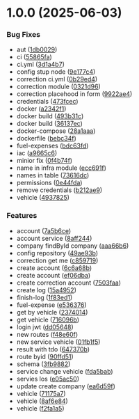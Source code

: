 # 1.0.0 (2025-06-03)


### Bug Fixes

* aut ([1db0029](https://github.com/emanuellimamaia/fulog/commit/1db0029290ec66696f725fa9a93639424d6d29bf))
* ci ([55865fa](https://github.com/emanuellimamaia/fulog/commit/55865fa45dd2530ce043318f42e2f43cbb757a1f))
* ci.yml ([3d1a4b7](https://github.com/emanuellimamaia/fulog/commit/3d1a4b78afe4558d1455ba04f88358b3e9dcaa3d))
* config stup node ([9e177c4](https://github.com/emanuellimamaia/fulog/commit/9e177c4634e0b32dedfa8763eb1769c5b3883895))
* correction ci.yml ([0b29ed4](https://github.com/emanuellimamaia/fulog/commit/0b29ed408804b55465494c637bab37ccdf971959))
* correction module ([0321d96](https://github.com/emanuellimamaia/fulog/commit/0321d9647233d1a1b6695fd82c5de14075b079fc))
* correction placehood in form ([9922ae4](https://github.com/emanuellimamaia/fulog/commit/9922ae4b70ba5d54ce42abddd0335616b1e63728))
* credentials ([473fcec](https://github.com/emanuellimamaia/fulog/commit/473fcecabc68f4860f36cea4a543a5a93f2e536e))
* docker ([a2342f1](https://github.com/emanuellimamaia/fulog/commit/a2342f1f08be480211d5d22a53800f140ca5cb26))
* docker build ([493b31c](https://github.com/emanuellimamaia/fulog/commit/493b31c37b0823f80cf9e6c554f7f9fe7cc50270))
* docker build ([36137ec](https://github.com/emanuellimamaia/fulog/commit/36137ecdf0a0b802fb19cb6e53856c85cec2ed9d))
* docker-compose ([28a1aaa](https://github.com/emanuellimamaia/fulog/commit/28a1aaa02c86ec88f83e043e367794b4159488b6))
* dockerfile ([bebc34f](https://github.com/emanuellimamaia/fulog/commit/bebc34fd0d03311686b55899e79fdc5f1853989f))
* fuel-expenses ([bdc63fd](https://github.com/emanuellimamaia/fulog/commit/bdc63fdb15163417a527f7d1eee6464dd2f30775))
* iac ([a9665c6](https://github.com/emanuellimamaia/fulog/commit/a9665c6e9fe18f81ad2182f1b7e12a9a468d1b4d))
* minior fix ([0f4b74f](https://github.com/emanuellimamaia/fulog/commit/0f4b74fe9b8e6314758d92871507a6e6618dfa17))
* name in infra module ([ecc691f](https://github.com/emanuellimamaia/fulog/commit/ecc691f07fd907aac63b179121cccb2d5b12280b))
* names in table ([73616dc](https://github.com/emanuellimamaia/fulog/commit/73616dce9cba5e10c5a74824398a4c032d6d7d55))
* permissions ([0e44fda](https://github.com/emanuellimamaia/fulog/commit/0e44fda4d81866bee919029ea58315125295c549))
* remove credentials ([b212ae9](https://github.com/emanuellimamaia/fulog/commit/b212ae9d0398bce85d7e1231239de7bce77259a8))
* vehicle ([4937825](https://github.com/emanuellimamaia/fulog/commit/4937825ee1de587a6743a35021afaec4fd202dba))


### Features

* account ([7a5b6ce](https://github.com/emanuellimamaia/fulog/commit/7a5b6ce8f133851f36b51058d145e7f77827bc67))
* account service ([8aff244](https://github.com/emanuellimamaia/fulog/commit/8aff2444642ec1dd3ea68d926df335558da03e44))
* company findById company ([aaa66b6](https://github.com/emanuellimamaia/fulog/commit/aaa66b6d3ee8e20dd074610bafa58f95e39cec12))
* config repository ([49ae93b](https://github.com/emanuellimamaia/fulog/commit/49ae93b9adeb6e8064615827adc75695219d507a))
* correction get me ([c859719](https://github.com/emanuellimamaia/fulog/commit/c859719cc2055989e4efb8b15ed86e52a0d21f81))
* create account ([6c6a68b](https://github.com/emanuellimamaia/fulog/commit/6c6a68bf50ef96e57f3c62fed0f6e5ed038958d5))
* create account ([ef06dba](https://github.com/emanuellimamaia/fulog/commit/ef06dbaac52b04e03f390a81533ab121687e31e8))
* create correction account ([7503faa](https://github.com/emanuellimamaia/fulog/commit/7503faa6ccb271b525b25308d141cb549351d188))
* create log ([15a4952](https://github.com/emanuellimamaia/fulog/commit/15a4952e5ff76f9b553ebe731394529945f3c9de))
* finish-log ([1f83ed1](https://github.com/emanuellimamaia/fulog/commit/1f83ed195c591c80eef591b9fe77b2584d7669cd))
* fuel-expense ([e536376](https://github.com/emanuellimamaia/fulog/commit/e536376026e0e3c12c93304aa96b7ec93103e9d4))
* get by vehicle ([2374014](https://github.com/emanuellimamaia/fulog/commit/23740140680ac11747f488f84ac615c878f83638))
* get vehicle ([716096b](https://github.com/emanuellimamaia/fulog/commit/716096ba71d622b321010e052d1e37e5e55e35c7))
* login jwt ([dd05648](https://github.com/emanuellimamaia/fulog/commit/dd056489f818049f71df25f5bc991e9e9b3479fb))
* new routes ([f48e60f](https://github.com/emanuellimamaia/fulog/commit/f48e60f66f733e91ded4c10b665098c237c90ea7))
* new service vehicle ([01fb1f5](https://github.com/emanuellimamaia/fulog/commit/01fb1f550d2fa94bded2236d9343ca7e70d31687))
* result with tdo ([647370b](https://github.com/emanuellimamaia/fulog/commit/647370b64220798460314b8f55edbd0bf8be3ae8))
* route byid ([90ffd51](https://github.com/emanuellimamaia/fulog/commit/90ffd512aa0c284a4b08b27bb1ab42b28217e048))
* schema ([3fb9882](https://github.com/emanuellimamaia/fulog/commit/3fb988226fb7c8903939b550c38add06fc742606))
* service change vehicle ([fda5bab](https://github.com/emanuellimamaia/fulog/commit/fda5bab135f0c7e4b432163468c30e6527c559d8))
* servies los ([e05ac50](https://github.com/emanuellimamaia/fulog/commit/e05ac509509e331625a52fc3aa05e46908232e10))
* update create company ([ea6d59f](https://github.com/emanuellimamaia/fulog/commit/ea6d59fe69cdb571a91a18d0c5e71bf0dbec11cd))
* vehicle ([71175a7](https://github.com/emanuellimamaia/fulog/commit/71175a77b49a1654d20fdcb990cf67937a59cefa))
* vehicle ([8af6e84](https://github.com/emanuellimamaia/fulog/commit/8af6e84b87a0d5fad1edb60ee972a3de5d12bfb3))
* vehicle ([f2fa1a5](https://github.com/emanuellimamaia/fulog/commit/f2fa1a5269a6d9899e4d3c3e9932a12c8d38600f))
